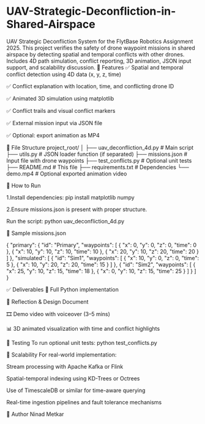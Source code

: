 # UAV-Strategic-Deconfliction-in-Shared-Airspace
UAV Strategic Deconfliction System for the FlytBase Robotics Assignment 2025. This project verifies the safety of drone waypoint missions in shared airspace by detecting spatial and temporal conflicts with other drones. Includes 4D path simulation, conflict reporting, 3D animation, JSON input support, and scalability discussion.
📌 Features
✅ Spatial and temporal conflict detection using 4D data (x, y, z, time)

✅ Conflict explanation with location, time, and conflicting drone ID

✅ Animated 3D simulation using matplotlib

✅ Conflict trails and visual conflict markers

✅ External mission input via JSON file

✅ Optional: export animation as MP4

📁 File Structure
project_root/
│
   ├── uav_deconfliction_4d.py        # Main script
       ├── utils.py                       # JSON loader function (if separated)
           ├── missions.json                  # Input file with drone waypoints
              ├── test_conflicts.py              # Optional unit tests
                  ├── README.md                      # This file
                    ├── requirements.txt               # Dependencies
                        └── demo.mp4                       # Optional exported animation video

🚀 How to Run

1.Install dependencies:
pip install matplotlib numpy

2.Ensure missions.json is present with proper structure.

Run the script:
python uav_deconfliction_4d.py

📂 Sample missions.json

{
  "primary": {
    "id": "Primary",
    "waypoints": [
      { "x": 0, "y": 0, "z": 0, "time": 0 },
      { "x": 10, "y": 10, "z": 10, "time": 10 },
      { "x": 20, "y": 10, "z": 20, "time": 20 }
    ]
  },
  "simulated": [
    {
      "id": "Sim1",
      "waypoints": [
        { "x": 10, "y": 0, "z": 0, "time": 5 },
        { "x": 10, "y": 20, "z": 20, "time": 15 }
      ]
    },
    {
      "id": "Sim2",
      "waypoints": [
        { "x": 25, "y": 10, "z": 15, "time": 18 },
        { "x": 0, "y": 10, "z": 15, "time": 25 }
      ]
    }
  ]
}

✅ Deliverables
📁 Full Python implementation

📝 Reflection & Design Document

🎞️ Demo video with voiceover (3–5 mins)

📊 3D animated visualization with time and conflict highlights

🔬 Testing
To run optional unit tests:
python test_conflicts.py

🧠 Scalability
For real-world implementation:

Stream processing with Apache Kafka or Flink

Spatial-temporal indexing using KD-Trees or Octrees

Use of TimescaleDB or similar for time-aware querying

Real-time ingestion pipelines and fault tolerance mechanisms











👤 Author
Ninad Metkar
